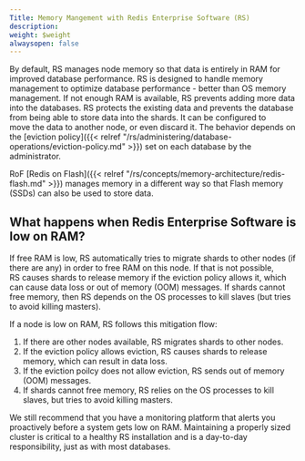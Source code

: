 ```yaml
---
Title: Memory Mangement with Redis Enterprise Software (RS)
description: 
weight: $weight
alwaysopen: false
---
```

By default, RS manages node memory so that data is entirely in RAM for improved
database performance. RS is designed to handle memory management to optimize database 
performance - better than OS memory management. If not enough RAM is available, 
RS prevents adding more data into the databases. RS protects the existing data and
prevents the database from being able to store data into the shards. It 
can be configured to move the data to another node, or even discard it.
The behavior depends on the [eviction policy]({{< relref "/rs/administering/database-operations/eviction-policy.md" >}})
set on each database by the administrator.

RoF [Redis on Flash]({{< relref "/rs/concepts/memory-architecture/redis-flash.md" >}})
manages memory in a different way so that Flash memory (SSDs) can also be used 
to store data. 

## What happens when Redis Enterprise Software is low on RAM?

If free RAM is low, RS automatically tries to migrate shards to
other nodes (if there are any) in order to free RAM on this node. If that is not
possible, RS causes shards to release memory if the eviction policy allows it, 
which can cause data loss or out of memory (OOM) messages. If shards cannot
free memory, then RS depends on the OS processes to kill slaves (but
tries to avoid killing masters).

If a node is low on RAM, RS follows this mitigation flow:

1. If there are other nodes available, RS migrates shards to other nodes.
2. If the eviction policy allows eviction, RS causes shards to release memory, 
which can result in data loss.
3. If the eviction poilcy does not allow eviction, RS sends 
out of memory (OOM) messages.
4. If shards cannot free memory, RS relies on the OS processes to kill slaves, 
but tries to avoid killing masters.

We still recommend that you have a monitoring platform that alerts you 
proactively before a system gets low on RAM. Maintaining a properly sized 
cluster is critical to a healthy RS installation and is a day-to-day 
responsibility, just as with most databases.

